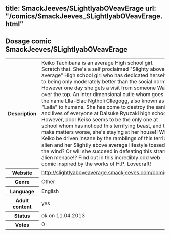 title: SmackJeeves/SLightlyabOVeavErage
url: "/comics/SmackJeeves_SLightlyabOVeavErage.html"
---
Dosage comic SmackJeeves/SLightlyabOVeavErage
-----------------------------------------

<table class="comicinfo">
<tr>
<th>Description</th><td>Keiko Tachibana is an average High school girl. Scratch that. She's a self proclaimed &quot;Slighty above average&quot; High school girl who has dedicated herself to being only moderately better than the social norm. However one day she gets a visit from someone Way over the top. An inter dimensional cutie whom goes by the name Llla-Elac Ngtholi Cllegogg, also known as &quot;Laila&quot; to humans. She has come to destroy the sanity, and lives of everyone at Daisuke Ryuzaki high school. However, poor Keiko seems to be the only one at school whom has noticed this terrifying beast, and to make matters worse, she's staying at her house!! Will Keiko be driven insane by the ramblings of this terrible alien and her Slightly above average lifestyle tossed to the wind? Or will she succeed in defeating this strange alien menace!? Find out in this incredibly odd web comic inspired by the works of H.P. Lovecraft!</td>
</tr>
<tr>
<th>Website</th><td><a href="http://slightlyaboveaverage.smackjeeves.com/comics/">http://slightlyaboveaverage.smackjeeves.com/comics/</a></td>
</tr>
<tr>
<th>Genre</th><td>Other</td>
</tr>
<tr>
<th>Language</th><td>English</td>
</tr>
<tr>
<th>Adult content</th><td>yes</td>
</tr>
<tr>
<th>Status</th><td>ok on 11.04.2013</td>
</tr>
<tr>
<th>Votes</th><td>0</div></td>
</tr>
</table>
